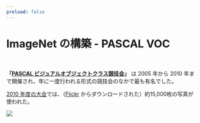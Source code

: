```yaml
---
preload: false
---
```


# ImageNet の構築 - PASCAL VOC

<br />

**「[PASCAL ビジュアルオブジェクトクラス競技会](http://host.robots.ox.ac.uk/pascal/VOC/index.html)」** は 2005 年から 2010 年まで開催され、年に一度行われる形式の競技会のなかで最も有名でした。

[2010 年度の大会](http://host.robots.ox.ac.uk/pascal/VOC/voc2010/index.html)では、（[Flickr](https://www.flickr.com/) からダウンロードされた）約<span class="inline-block px-1 text-yellow-500">15,000</span>枚の写真が使われた。

<img src="/images/pascal-example.png" class="w-[80%] mx-auto" />

<!--
PASCAL VOC: The PASCAL Visual Object Classes

そのすべてに、「人」「イヌ」「ウマ」「ヒツジ」「車」「自転車」「ソファー」「鉢植えの植物」といった 20 の物体カテゴリーに基づいたラベルが人間の手でつけられた。

「分類部門原注 3」

その画像内に前述の 20 のカテゴリーの物体が存在しているかどうかを、カテゴリーごとに判定した結果として出力できるコンピュータービジョンプログラムだ。

表示している画像は、認識が難しいとされていた、鉢植えの中の植物の画像
-->
